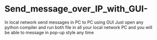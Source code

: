 # Send_message_over_IP_with_GUI-
In local network send messages in PC to PC using GUI
Just open any python compiler and run both file in all your local network PC and you will be able to message in pop-up style any time
